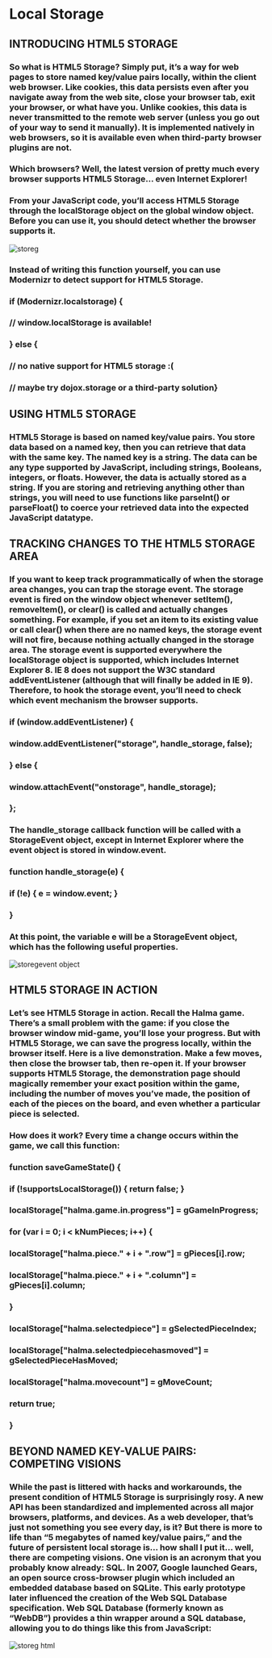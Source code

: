 # Local Storage

## INTRODUCING HTML5 STORAGE

### So what is HTML5 Storage? Simply put, it’s a way for web pages to store named key/value pairs locally, within the client web browser. Like cookies, this data persists even after you navigate away from the web site, close your browser tab, exit your browser, or what have you. Unlike cookies, this data is never transmitted to the remote web server (unless you go out of your way to send it manually). It is implemented natively in web browsers, so it is available even when third-party browser plugins are not.

### Which browsers? Well, the latest version of pretty much every browser supports HTML5 Storage… even Internet Explorer!
### From your JavaScript code, you’ll access HTML5 Storage through the localStorage object on the global window object. Before you can use it, you should detect whether the browser supports it.
![storeg](https://user-images.githubusercontent.com/70091044/93810408-49478680-fc57-11ea-8586-00800e5c5f24.PNG)

### Instead of writing this function yourself, you can use Modernizr to detect support for HTML5 Storage.

### if (Modernizr.localstorage) {
### // window.localStorage is available!
### } else {
###  // no native support for HTML5 storage :(
###  // maybe try dojox.storage or a third-party solution}



## USING HTML5 STORAGE

### HTML5 Storage is based on named key/value pairs. You store data based on a named key, then you can retrieve that data with the same key. The named key is a string. The data can be any type supported by JavaScript, including strings, Booleans, integers, or floats. However, the data is actually stored as a string. If you are storing and retrieving anything other than strings, you will need to use functions like parseInt() or parseFloat() to coerce your retrieved data into the expected JavaScript datatype.



## TRACKING CHANGES TO THE HTML5 STORAGE AREA


### If you want to keep track programmatically of when the storage area changes, you can trap the storage event. The storage event is fired on the window object whenever setItem(), removeItem(), or clear() is called and actually changes something. For example, if you set an item to its existing value or call clear() when there are no named keys, the storage event will not fire, because nothing actually changed in the storage area. The storage event is supported everywhere the localStorage object is supported, which includes Internet Explorer 8. IE 8 does not support the W3C standard addEventListener (although that will finally be added in IE 9). Therefore, to hook the storage event, you’ll need to check which event mechanism the browser supports. 

### if (window.addEventListener) {
### window.addEventListener("storage", handle_storage, false);
### } else {
###  window.attachEvent("onstorage", handle_storage);
### };
### The handle_storage callback function will be called with a StorageEvent object, except in Internet Explorer where the event object is stored in window.event.

### function handle_storage(e) {
###  if (!e) { e = window.event; }
### }
### At this point, the variable e will be a StorageEvent object, which has the following useful properties.
![storegevent object](https://user-images.githubusercontent.com/70091044/93809352-d689db80-fc55-11ea-80eb-7b7e2999a761.PNG)
## HTML5 STORAGE IN ACTION
### Let’s see HTML5 Storage in action. Recall the Halma game. There’s a small problem with the game: if you close the browser window mid-game, you’ll lose your progress. But with HTML5 Storage, we can save the progress locally, within the browser itself. Here is a live demonstration. Make a few moves, then close the browser tab, then re-open it. If your browser supports HTML5 Storage, the demonstration page should magically remember your exact position within the game, including the number of moves you’ve made, the position of each of the pieces on the board, and even whether a particular piece is selected.

### How does it work? Every time a change occurs within the game, we call this function:

### function saveGameState() {
###    if (!supportsLocalStorage()) { return false; }
###    localStorage["halma.game.in.progress"] = gGameInProgress;
###    for (var i = 0; i < kNumPieces; i++) {
###	localStorage["halma.piece." + i + ".row"] = gPieces[i].row;
###	localStorage["halma.piece." + i + ".column"] = gPieces[i].column;
###    }
###    localStorage["halma.selectedpiece"] = gSelectedPieceIndex;
###    localStorage["halma.selectedpiecehasmoved"] = gSelectedPieceHasMoved;
###    localStorage["halma.movecount"] = gMoveCount;
###    return true;
### }


## BEYOND NAMED KEY-VALUE PAIRS: COMPETING VISIONS
### While the past is littered with hacks and workarounds, the present condition of HTML5 Storage is surprisingly rosy. A new API has been standardized and implemented across all major browsers, platforms, and devices. As a web developer, that’s just not something you see every day, is it? But there is more to life than “5 megabytes of named key/value pairs,” and the future of persistent local storage is… how shall I put it… well, there are competing visions. One vision is an acronym that you probably know already: SQL. In 2007, Google launched Gears, an open source cross-browser plugin which included an embedded database based on SQLite. This early prototype later influenced the creation of the Web SQL Database specification. Web SQL Database (formerly known as “WebDB”) provides a thin wrapper around a SQL database, allowing you to do things like this from JavaScript:

![storeg html](https://user-images.githubusercontent.com/70091044/93810124-dfc77800-fc56-11ea-8e82-27e02bd5d200.PNG)
